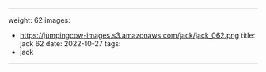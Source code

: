 
---
weight: 62
images:
- https://jumpingcow-images.s3.amazonaws.com/jack/jack_062.png
title: jack 62
date: 2022-10-27
tags:
- jack
---
